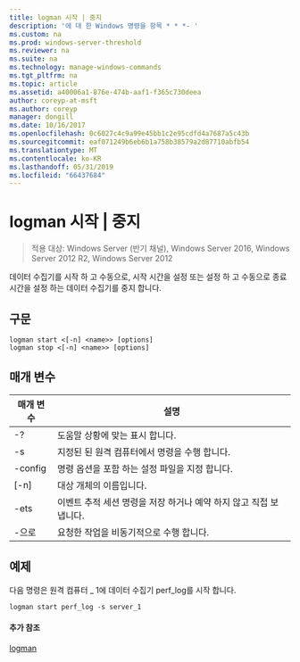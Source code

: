 ```yaml
---
title: logman 시작 | 중지
description: '에 대 한 Windows 명령을 항목 * * *- '
ms.custom: na
ms.prod: windows-server-threshold
ms.reviewer: na
ms.suite: na
ms.technology: manage-windows-commands
ms.tgt_pltfrm: na
ms.topic: article
ms.assetid: a40006a1-876e-474b-aaf1-f365c730deea
author: coreyp-at-msft
ms.author: coreyp
manager: dongill
ms.date: 10/16/2017
ms.openlocfilehash: 0c6027c4c9a99e45bb1c2e95cdfd4a7687a5c43b
ms.sourcegitcommit: eaf071249b6eb6b1a758b38579a2d87710abfb54
ms.translationtype: MT
ms.contentlocale: ko-KR
ms.lasthandoff: 05/31/2019
ms.locfileid: "66437684"
---
```

# <a name="logman-start--stop"></a>logman 시작 | 중지

>적용 대상: Windows Server (반기 채널), Windows Server 2016, Windows Server 2012 R2, Windows Server 2012

데이터 수집기를 시작 하 고 수동으로, 시작 시간을 설정 또는 설정 하 고 수동으로 종료 시간을 설정 하는 데이터 수집기를 중지 합니다.  

## <a name="syntax"></a>구문  
```  
logman start <[-n] <name>> [options]  
logman stop <[-n] <name>> [options]  
```  
## <a name="parameters"></a>매개 변수  

|     매개 변수      |                                 설명                                  |
|--------------------|------------------------------------------------------------------------------|
|         -?         |                       도움말 상황에 맞는 표시 합니다.                       |
| -s <computer name> |            지정된 된 원격 컴퓨터에서 명령을 수행 합니다.             |
|  -config <value>   |           명령 옵션을 포함 하는 설정 파일을 지정 합니다.            |
|    [-n] <name>     |                          대상 개체의 이름입니다.                          |
|        -ets        | 이벤트 추적 세션 명령을 저장 하거나 예약 하지 않고 직접 보냅니다. |
|        -으로         |               요청한 작업을 비동기적으로 수행 합니다.                |

## <a name="BKMK_examples"></a>예제  
다음 명령은 원격 컴퓨터 _ 1에 데이터 수집기 perf_log를 시작 합니다.  
```  
logman start perf_log -s server_1  
```  
#### <a name="additional-references"></a>추가 참조  
[logman](logman.md)  
